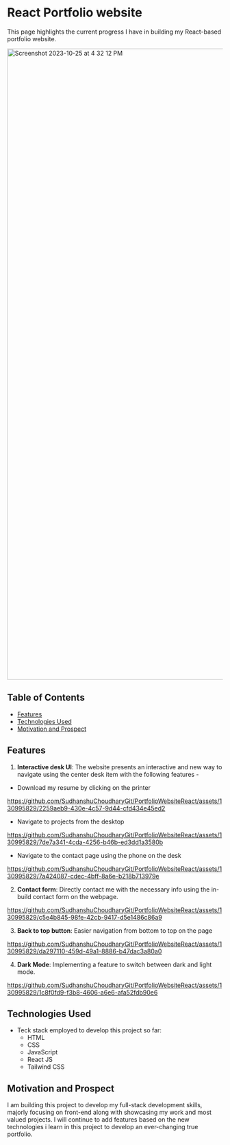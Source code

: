 # React Portfolio website

This page highlights the current progress I have in building my React-based portfolio website. 


<img width="1470" alt="Screenshot 2023-10-25 at 4 32 12 PM" src="https://github.com/SudhanshuChoudharyGit/PortfolioWebsiteReact/assets/130995829/99c04b75-ec0d-4e26-b921-98f1d82d3372">



## Table of Contents

- [Features](#features)
- [Technologies Used](#technologies-used)
- [Motivation and Prospect](#motivation-and-prospect)

## Features

1. **Interactive desk UI**: The website presents an interactive and new way to navigate using the center desk item with the following features - 
- Download my resume by clicking on the printer
  

https://github.com/SudhanshuChoudharyGit/PortfolioWebsiteReact/assets/130995829/2259aeb9-430e-4c57-9d44-cfd434e45ed2



- Navigate to projects from the desktop
  

https://github.com/SudhanshuChoudharyGit/PortfolioWebsiteReact/assets/130995829/7de7a341-4cda-4256-b46b-ed3dd1a3580b



- Navigate to the contact page using the phone on the desk
  

https://github.com/SudhanshuChoudharyGit/PortfolioWebsiteReact/assets/130995829/7a424087-cdec-4bff-8a6e-b218b713979e



  
2. **Contact form**: Directly contact me with the necessary info using the in-build contact form on the webpage.
   

https://github.com/SudhanshuChoudharyGit/PortfolioWebsiteReact/assets/130995829/c5e4b845-98fe-42cb-9417-d5e1486c86a9



   
3. **Back to top button**: Easier navigation from bottom to top on the page
   

https://github.com/SudhanshuChoudharyGit/PortfolioWebsiteReact/assets/130995829/da297110-459d-49a1-8886-b47dac3a80a0




4. **Dark Mode**: Implementing a feature to switch between dark and light mode.
   

https://github.com/SudhanshuChoudharyGit/PortfolioWebsiteReact/assets/130995829/1c8f0fd9-f3b8-4606-a6e6-afa52fdb90e6


  

## Technologies Used

- Teck stack employed to develop this project so far:
  - HTML
  - CSS
  - JavaScript
  - React JS
  - Tailwind CSS



## Motivation and Prospect

I am building this project to develop my full-stack development skills, majorly focusing on front-end along with showcasing my work and most valued projects.
I will continue to add features based on the new technologies i learn in this project to develop an ever-changing true portfolio.
